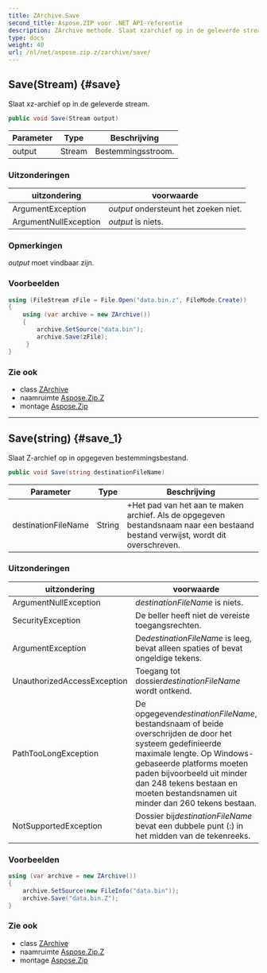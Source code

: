 ```yaml
---
title: ZArchive.Save
second_title: Aspose.ZIP voor .NET API-referentie
description: ZArchive methode. Slaat xzarchief op in de geleverde stream.
type: docs
weight: 40
url: /nl/net/aspose.zip.z/zarchive/save/
---
```

## Save(Stream) {#save}

Slaat xz-archief op in de geleverde stream.

```csharp
public void Save(Stream output)
```

| Parameter | Type | Beschrijving |
| --- | --- | --- |
| output | Stream | Bestemmingsstroom. |

### Uitzonderingen

| uitzondering | voorwaarde |
| --- | --- |
| ArgumentException | *output* ondersteunt het zoeken niet. |
| ArgumentNullException | *output* is niets. |

### Opmerkingen

*output* moet vindbaar zijn.

### Voorbeelden

```csharp
using (FileStream zFile = File.Open("data.bin.z", FileMode.Create))
{
    using (var archive = new ZArchive())
    {
        archive.SetSource("data.bin");
        archive.Save(zFile);
     }
}
```

### Zie ook

* class [ZArchive](../)
* naamruimte [Aspose.Zip.Z](../../zarchive/)
* montage [Aspose.Zip](../../../)

---

## Save(string) {#save_1}

Slaat Z-archief op in opgegeven bestemmingsbestand.

```csharp
public void Save(string destinationFileName)
```

| Parameter | Type | Beschrijving |
| --- | --- | --- |
| destinationFileName | String | +Het pad van het aan te maken archief. Als de opgegeven bestandsnaam naar een bestaand bestand verwijst, wordt dit overschreven. |

### Uitzonderingen

| uitzondering | voorwaarde |
| --- | --- |
| ArgumentNullException | *destinationFileName* is niets. |
| SecurityException | De beller heeft niet de vereiste toegangsrechten. |
| ArgumentException | De*destinationFileName* is leeg, bevat alleen spaties of bevat ongeldige tekens. |
| UnauthorizedAccessException | Toegang tot dossier*destinationFileName* wordt ontkend. |
| PathTooLongException | De opgegeven*destinationFileName*, bestandsnaam of beide overschrijden de door het systeem gedefinieerde maximale lengte. Op Windows-gebaseerde platforms moeten paden bijvoorbeeld uit minder dan 248 tekens bestaan en moeten bestandsnamen uit minder dan 260 tekens bestaan. |
| NotSupportedException | Dossier bij*destinationFileName* bevat een dubbele punt (:) in het midden van de tekenreeks. |

### Voorbeelden

```csharp
using (var archive = new ZArchive()) 
{
    archive.SetSource(new FileInfo("data.bin"));
    archive.Save("data.bin.Z");
}
```

### Zie ook

* class [ZArchive](../)
* naamruimte [Aspose.Zip.Z](../../zarchive/)
* montage [Aspose.Zip](../../../)


